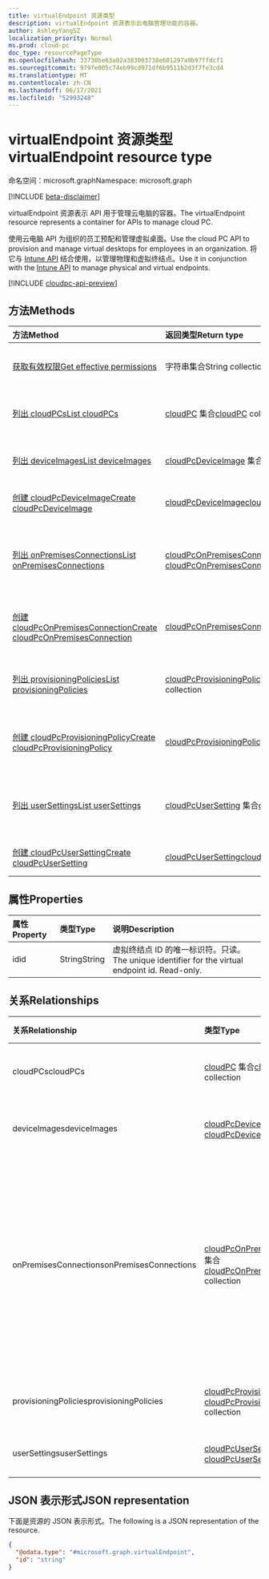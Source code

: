 ```yaml
---
title: virtualEndpoint 资源类型
description: virtualEndpoint 资源表示云电脑管理功能的容器。
author: AshleyYangSZ
localization_priority: Normal
ms.prod: cloud-pc
doc_type: resourcePageType
ms.openlocfilehash: 33730be63a02a383063738e681297a9b97ffdcf1
ms.sourcegitcommit: 979fe005c74eb99cd971df6b9511b2d3f7fe3cd4
ms.translationtype: MT
ms.contentlocale: zh-CN
ms.lasthandoff: 06/17/2021
ms.locfileid: "52993248"
---
```

# <a name="virtualendpoint-resource-type"></a><span data-ttu-id="7b23a-103">virtualEndpoint 资源类型</span><span class="sxs-lookup"><span data-stu-id="7b23a-103">virtualEndpoint resource type</span></span>

<span data-ttu-id="7b23a-104">命名空间：microsoft.graph</span><span class="sxs-lookup"><span data-stu-id="7b23a-104">Namespace: microsoft.graph</span></span>

[!INCLUDE [beta-disclaimer](../../includes/beta-disclaimer.md)]

<span data-ttu-id="7b23a-105">virtualEndpoint 资源表示 API 用于管理云电脑的容器。</span><span class="sxs-lookup"><span data-stu-id="7b23a-105">The virtualEndpoint resource represents a container for APIs to manage cloud PC.</span></span>

<span data-ttu-id="7b23a-106">使用云电脑 API 为组织的员工预配和管理虚拟桌面。</span><span class="sxs-lookup"><span data-stu-id="7b23a-106">Use the cloud PC API to provision and manage virtual desktops for employees in an organization.</span></span> <span data-ttu-id="7b23a-107">将它与 [Intune API](../resources/intune-graph-overview.md) 结合使用，以管理物理和虚拟终结点。</span><span class="sxs-lookup"><span data-stu-id="7b23a-107">Use it in conjunction with the [Intune API](../resources/intune-graph-overview.md) to manage physical and virtual endpoints.</span></span>

[!INCLUDE [cloudpc-api-preview](../../includes/cloudpc-api-preview.md)]
## <a name="methods"></a><span data-ttu-id="7b23a-108">方法</span><span class="sxs-lookup"><span data-stu-id="7b23a-108">Methods</span></span>

|<span data-ttu-id="7b23a-109">方法</span><span class="sxs-lookup"><span data-stu-id="7b23a-109">Method</span></span>|<span data-ttu-id="7b23a-110">返回类型</span><span class="sxs-lookup"><span data-stu-id="7b23a-110">Return type</span></span>|<span data-ttu-id="7b23a-111">说明</span><span class="sxs-lookup"><span data-stu-id="7b23a-111">Description</span></span>|
|:---|:---|:---|
|[<span data-ttu-id="7b23a-112">获取有效权限</span><span class="sxs-lookup"><span data-stu-id="7b23a-112">Get effective permissions</span></span>](../api/virtualendpoint-geteffectivepermissions.md)|<span data-ttu-id="7b23a-113">字符串集合</span><span class="sxs-lookup"><span data-stu-id="7b23a-113">String collection</span></span>|<span data-ttu-id="7b23a-114">查看当前经过身份验证的用户的有效权限。</span><span class="sxs-lookup"><span data-stu-id="7b23a-114">View the effective permissions of the currently authenticated user.</span></span>|
|[<span data-ttu-id="7b23a-115">列出 cloudPCs</span><span class="sxs-lookup"><span data-stu-id="7b23a-115">List cloudPCs</span></span>](../api/virtualendpoint-list-cloudpcs.md)|<span data-ttu-id="7b23a-116">[cloudPC](../resources/cloudpc.md) 集合</span><span class="sxs-lookup"><span data-stu-id="7b23a-116">[cloudPC](../resources/cloudpc.md) collection</span></span>|<span data-ttu-id="7b23a-117">列出 [cloudPC 对象的属性和](../resources/cloudpc.md) 关系。</span><span class="sxs-lookup"><span data-stu-id="7b23a-117">List properties and relationships of the [cloudPC](../resources/cloudpc.md) objects.</span></span>|
|[<span data-ttu-id="7b23a-118">列出 deviceImages</span><span class="sxs-lookup"><span data-stu-id="7b23a-118">List deviceImages</span></span>](../api/virtualendpoint-list-deviceimages.md)|<span data-ttu-id="7b23a-119">[cloudPcDeviceImage](../resources/cloudpcdeviceimage.md) 集合</span><span class="sxs-lookup"><span data-stu-id="7b23a-119">[cloudPcDeviceImage](../resources/cloudpcdeviceimage.md) collection</span></span>|<span data-ttu-id="7b23a-120">列出 [cloudPcDeviceImage 对象的属性和](../resources/cloudpcdeviceimage.md) 关系。</span><span class="sxs-lookup"><span data-stu-id="7b23a-120">List the properties and relationships of [cloudPcDeviceImage](../resources/cloudpcdeviceimage.md) objects.</span></span>|
|[<span data-ttu-id="7b23a-121">创建 cloudPcDeviceImage</span><span class="sxs-lookup"><span data-stu-id="7b23a-121">Create cloudPcDeviceImage</span></span>](../api/virtualendpoint-post-deviceimages.md)|[<span data-ttu-id="7b23a-122">cloudPcDeviceImage</span><span class="sxs-lookup"><span data-stu-id="7b23a-122">cloudPcDeviceImage</span></span>](../resources/cloudpcdeviceimage.md)|<span data-ttu-id="7b23a-123">创建新的 [cloudPcDeviceImage](../resources/cloudpcdeviceimage.md) 对象。</span><span class="sxs-lookup"><span data-stu-id="7b23a-123">Create a new [cloudPcDeviceImage](../resources/cloudpcdeviceimage.md) object.</span></span>|
|[<span data-ttu-id="7b23a-124">列出 onPremisesConnections</span><span class="sxs-lookup"><span data-stu-id="7b23a-124">List onPremisesConnections</span></span>](../api/virtualendpoint-list-onpremisesconnections.md)|<span data-ttu-id="7b23a-125">[cloudPcOnPremisesConnection](../resources/cloudpconpremisesconnection.md) 集合</span><span class="sxs-lookup"><span data-stu-id="7b23a-125">[cloudPcOnPremisesConnection](../resources/cloudpconpremisesconnection.md) collection</span></span>|<span data-ttu-id="7b23a-126">列出 [cloudPcOnPremisesConnection](../resources/cloudpconpremisesconnection.md) 对象的属性和关系。</span><span class="sxs-lookup"><span data-stu-id="7b23a-126">List properties and relationships of the [cloudPcOnPremisesConnection](../resources/cloudpconpremisesconnection.md) objects.</span></span>|
|[<span data-ttu-id="7b23a-127">创建 cloudPcOnPremisesConnection</span><span class="sxs-lookup"><span data-stu-id="7b23a-127">Create cloudPcOnPremisesConnection</span></span>](../api/virtualendpoint-post-onpremisesconnections.md)|[<span data-ttu-id="7b23a-128">cloudPcOnPremisesConnection</span><span class="sxs-lookup"><span data-stu-id="7b23a-128">cloudPcOnPremisesConnection</span></span>](../resources/cloudpconpremisesconnection.md)|<span data-ttu-id="7b23a-129">创建新的 [cloudPcOnPremisesConnection](../resources/cloudpconpremisesconnection.md) 对象。</span><span class="sxs-lookup"><span data-stu-id="7b23a-129">Create a new [cloudPcOnPremisesConnection](../resources/cloudpconpremisesconnection.md) object.</span></span>|
|[<span data-ttu-id="7b23a-130">列出 provisioningPolicies</span><span class="sxs-lookup"><span data-stu-id="7b23a-130">List provisioningPolicies</span></span>](../api/virtualendpoint-list-provisioningpolicies.md)|<span data-ttu-id="7b23a-131">[cloudPcProvisioningPolicy](../resources/cloudpcprovisioningpolicy.md) 集合</span><span class="sxs-lookup"><span data-stu-id="7b23a-131">[cloudPcProvisioningPolicy](../resources/cloudpcprovisioningpolicy.md) collection</span></span>|<span data-ttu-id="7b23a-132">列出 [cloudPcProvisioningPolicy 对象的属性和](../resources/cloudpcprovisioningpolicy.md) 关系。</span><span class="sxs-lookup"><span data-stu-id="7b23a-132">List properties and relationships of the [cloudPcProvisioningPolicy](../resources/cloudpcprovisioningpolicy.md) objects.</span></span>|
|[<span data-ttu-id="7b23a-133">创建 cloudPcProvisioningPolicy</span><span class="sxs-lookup"><span data-stu-id="7b23a-133">Create cloudPcProvisioningPolicy</span></span>](../api/virtualendpoint-post-provisioningpolicies.md)|[<span data-ttu-id="7b23a-134">cloudPcProvisioningPolicy</span><span class="sxs-lookup"><span data-stu-id="7b23a-134">cloudPcProvisioningPolicy</span></span>](../resources/cloudpcprovisioningpolicy.md)|<span data-ttu-id="7b23a-135">创建新的 [cloudPcProvisioningPolicy](../resources/cloudpcprovisioningpolicy.md) 对象。</span><span class="sxs-lookup"><span data-stu-id="7b23a-135">Create a new [cloudPcProvisioningPolicy](../resources/cloudpcprovisioningpolicy.md) object.</span></span>|
|[<span data-ttu-id="7b23a-136">列出 userSettings</span><span class="sxs-lookup"><span data-stu-id="7b23a-136">List userSettings</span></span>](../api/virtualendpoint-list-usersettings.md)|<span data-ttu-id="7b23a-137">[cloudPcUserSetting](../resources/cloudpcusersetting.md) 集合</span><span class="sxs-lookup"><span data-stu-id="7b23a-137">[cloudPcUserSetting](../resources/cloudpcusersetting.md) collection</span></span>|<span data-ttu-id="7b23a-138">从 userSettings 导航属性获取 cloudPcUserSetting 资源。</span><span class="sxs-lookup"><span data-stu-id="7b23a-138">Get the cloudPcUserSetting resources from the userSettings navigation property.</span></span>|
|[<span data-ttu-id="7b23a-139">创建 cloudPcUserSetting</span><span class="sxs-lookup"><span data-stu-id="7b23a-139">Create cloudPcUserSetting</span></span>](../api/virtualendpoint-post-usersettings.md)|[<span data-ttu-id="7b23a-140">cloudPcUserSetting</span><span class="sxs-lookup"><span data-stu-id="7b23a-140">cloudPcUserSetting</span></span>](../resources/cloudpcusersetting.md)|<span data-ttu-id="7b23a-141">创建新的 cloudPcUserSetting 对象。</span><span class="sxs-lookup"><span data-stu-id="7b23a-141">Create a new cloudPcUserSetting object.</span></span>|

## <a name="properties"></a><span data-ttu-id="7b23a-142">属性</span><span class="sxs-lookup"><span data-stu-id="7b23a-142">Properties</span></span>

|<span data-ttu-id="7b23a-143">属性</span><span class="sxs-lookup"><span data-stu-id="7b23a-143">Property</span></span>|<span data-ttu-id="7b23a-144">类型</span><span class="sxs-lookup"><span data-stu-id="7b23a-144">Type</span></span>|<span data-ttu-id="7b23a-145">说明</span><span class="sxs-lookup"><span data-stu-id="7b23a-145">Description</span></span>|
|:---|:---|:---|
|<span data-ttu-id="7b23a-146">id</span><span class="sxs-lookup"><span data-stu-id="7b23a-146">id</span></span>|<span data-ttu-id="7b23a-147">String</span><span class="sxs-lookup"><span data-stu-id="7b23a-147">String</span></span>|<span data-ttu-id="7b23a-148">虚拟终结点 ID 的唯一标识符。只读。</span><span class="sxs-lookup"><span data-stu-id="7b23a-148">The unique identifier for the virtual endpoint id. Read-only.</span></span>|

## <a name="relationships"></a><span data-ttu-id="7b23a-149">关系</span><span class="sxs-lookup"><span data-stu-id="7b23a-149">Relationships</span></span>

|<span data-ttu-id="7b23a-150">关系</span><span class="sxs-lookup"><span data-stu-id="7b23a-150">Relationship</span></span>|<span data-ttu-id="7b23a-151">类型</span><span class="sxs-lookup"><span data-stu-id="7b23a-151">Type</span></span>|<span data-ttu-id="7b23a-152">说明</span><span class="sxs-lookup"><span data-stu-id="7b23a-152">Description</span></span>|
|:---|:---|:---|
|<span data-ttu-id="7b23a-153">cloudPCs</span><span class="sxs-lookup"><span data-stu-id="7b23a-153">cloudPCs</span></span>|<span data-ttu-id="7b23a-154">[cloudPC](../resources/cloudpc.md) 集合</span><span class="sxs-lookup"><span data-stu-id="7b23a-154">[cloudPC](../resources/cloudpc.md) collection</span></span>|<span data-ttu-id="7b23a-155">云托管虚拟桌面。</span><span class="sxs-lookup"><span data-stu-id="7b23a-155">Cloud managed virtual desktops.</span></span>|
|<span data-ttu-id="7b23a-156">deviceImages</span><span class="sxs-lookup"><span data-stu-id="7b23a-156">deviceImages</span></span>|<span data-ttu-id="7b23a-157">[cloudPcDeviceImage](../resources/cloudpcdeviceimage.md) 集合</span><span class="sxs-lookup"><span data-stu-id="7b23a-157">[cloudPcDeviceImage](../resources/cloudpcdeviceimage.md) collection</span></span>|<span data-ttu-id="7b23a-158">云电脑上的图像资源。</span><span class="sxs-lookup"><span data-stu-id="7b23a-158">The image resource on cloud PC.</span></span>|
|<span data-ttu-id="7b23a-159">onPremisesConnections</span><span class="sxs-lookup"><span data-stu-id="7b23a-159">onPremisesConnections</span></span>|<span data-ttu-id="7b23a-160">[cloudPcOnPremisesConnection](../resources/cloudpconpremisesconnection.md) 集合</span><span class="sxs-lookup"><span data-stu-id="7b23a-160">[cloudPcOnPremisesConnection](../resources/cloudpconpremisesconnection.md) collection</span></span>|<span data-ttu-id="7b23a-161">一组已定义的 Azure 资源信息，可用于为云电脑建立本地网络连接。</span><span class="sxs-lookup"><span data-stu-id="7b23a-161">A defined collection of Azure resource information that can be used to establish on-premises network connectivity for cloud PCs.</span></span>|
|<span data-ttu-id="7b23a-162">provisioningPolicies</span><span class="sxs-lookup"><span data-stu-id="7b23a-162">provisioningPolicies</span></span>|<span data-ttu-id="7b23a-163">[cloudPcProvisioningPolicy](../resources/cloudpcprovisioningpolicy.md) 集合</span><span class="sxs-lookup"><span data-stu-id="7b23a-163">[cloudPcProvisioningPolicy](../resources/cloudpcprovisioningpolicy.md) collection</span></span>|<span data-ttu-id="7b23a-164">云电脑预配策略。</span><span class="sxs-lookup"><span data-stu-id="7b23a-164">Cloud PC provisioning policy.</span></span>|
|<span data-ttu-id="7b23a-165">userSettings</span><span class="sxs-lookup"><span data-stu-id="7b23a-165">userSettings</span></span>|<span data-ttu-id="7b23a-166">[cloudPcUserSetting](../resources/cloudpcusersetting.md) 集合</span><span class="sxs-lookup"><span data-stu-id="7b23a-166">[cloudPcUserSetting](../resources/cloudpcusersetting.md) collection</span></span>|<span data-ttu-id="7b23a-167">云电脑用户设置。</span><span class="sxs-lookup"><span data-stu-id="7b23a-167">Cloud PC user settings.</span></span> |

## <a name="json-representation"></a><span data-ttu-id="7b23a-168">JSON 表示形式</span><span class="sxs-lookup"><span data-stu-id="7b23a-168">JSON representation</span></span>

<span data-ttu-id="7b23a-169">下面是资源的 JSON 表示形式。</span><span class="sxs-lookup"><span data-stu-id="7b23a-169">The following is a JSON representation of the resource.</span></span>
<!-- {
  "blockType": "resource",
  "keyProperty": "id",
  "@odata.type": "microsoft.graph.virtualEndpoint",
  "openType": false
}
-->

``` json
{
  "@odata.type": "#microsoft.graph.virtualEndpoint",
  "id": "string"
}
```
